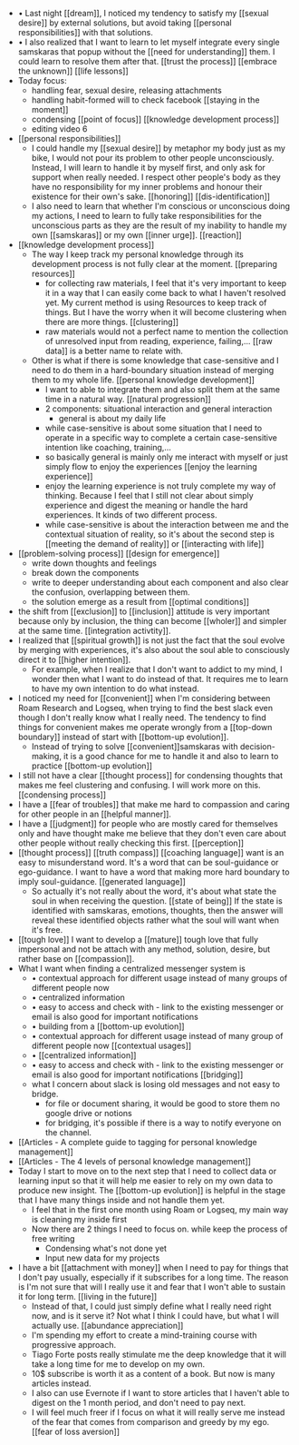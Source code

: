 - •	Last night [[dream]], I noticed my tendency to satisfy my [[sexual desire]] by external solutions, but avoid taking [[personal responsibilities]] with that solutions.
- •	I also realized that I want to learn to let myself integrate every single samskaras that popup without the [[need for understanding]] them. I could learn to resolve them after that. [[trust the process]] [[embrace the unknown]] [[life lessons]]
- Today focus:
    - handling fear, sexual desire, releasing attachments
    - handling habit-formed will to check facebook [[staying in
the moment]]
    - condensing [[point of focus]] [[knowledge development
process]]
    - editing video 6
- [[personal responsibilities]]
    - I could handle my [[sexual desire]] by metaphor my body just
as my bike, I would not pour its problem to other people unconsciously.
Instead, I will learn to handle it by myself first, and only ask for support
when really needed. I respect other people's body as they have no
responsibility for my inner problems and honour their existence for their own's
sake. [[honoring]] [[dis-identification]]
    - I also need to learn that whether I'm conscious or
unconscious doing my actions, I need to learn to fully take responsibilities
for the unconscious parts as they are the result of my inability to handle my
own [[samskaras]] or my own [[inner urge]]. [[reaction]]
- [[knowledge development process]]
    - The way I keep track my personal knowledge through its development process is not fully clear at the moment. [[preparing resources]]
        - for collecting raw materials, I feel that it's very important to keep it in a way that I can easily come back to what I haven't resolved yet. My current method is using Resources to keep track of things. But I have the worry when it will become clustering when there are more things. [[clustering]]
        - raw materials would not a perfect name to mention the collection of unresolved input from reading, experience, failing,... [[raw data]] is a better name to relate with.
    - Other is what if there is some knowledge that case-sensitive and I need to do them in a hard-boundary situation instead of merging them to my whole life. [[personal knowledge development]]
        - I want to able to integrate them and also split them at the same time in a natural way. [[natural progression]]
        - 2 components: situational interaction and general interaction
            - general is about my daily life
        - while case-sensitive is about some situation that I need to operate in a specific way to complete a certain case-sensitive intention like coaching, training,...
        - so basically general is mainly only me interact with myself or just simply flow to enjoy the experiences [[enjoy the learning experience]]
        - enjoy the learning experience is not truly complete my way of thinking. Because I feel that I still not clear about simply experience and digest the meaning or handle the hard experiences. It kinds of two different process.
        - while case-sensitive is about the interaction between me and the contextual situation of reality, so it's about the second step is [[meeting the demand of reality]] or [[interacting with life]]
- [[problem-solving process]] [[design for emergence]]
    - write down thoughts and feelings
    - break down the components
    - write to deeper understanding about each component and also
clear the confusion, overlapping between them.
    - the solution emerge as a result from [[optimal conditions]]
- the shift from [[exclusion]] to [[inclusion]] attitude is very important because only by inclusion, the thing can become [[wholer]] and simpler at the same time. [[integration activtity]].
- I realized that [[spiritual growth]] is not just the fact that the soul evolve by merging with experiences, it's also about the soul able to consciously direct it to [[higher intention]].
    - For example, when I realize that I don't want to addict to my mind, I wonder then what I want to do instead of that. It requires me to learn to have my own intention to do what instead.
- I noticed my need for [[convenient]] when I'm considering between Roam Research and Logseq, when trying to find the best slack even though I don't really know what I really need. The tendency to find things for convenient makes me operate wrongly from a [[top-down boundary]] instead of start with [[bottom-up evolution]].
    - Instead of trying to solve [[convenient]]samskaras with decision-making, it is a good chance for me to handle it and also to learn to practice [[bottom-up evolution]]
- I still not have a clear [[thought process]] for condensing
thoughts that makes me feel clustering and confusing. I will work more on this.
[[condensing process]]
- I have a [[fear of troubles]] that make me hard to
compassion and caring for other people in an [[helpful manner]].
- I have a [[judgment]] for people who are mostly cared for
themselves only and have thought make me believe that they don't even care
about other people without really checking this first. [[perception]]
- [[thought process]] [[truth compass]] [[coaching language]] want is an easy to misunderstand word. It's a word that can be soul-guidance or ego-guidance. I want to have a word that making more hard boundary to imply soul-guidance. [[generated language]]
    - So actually it's not really about the word, it's about what state the soul in when receiving the question. [[state of being]] If the state is identified with samskaras, emotions, thoughts, then the answer will reveal these identified objects rather what the soul will want when it's free.
- [[tough love]] I want to develop a [[mature]] tough love that fully impersonal and not be attach with any method, solution, desire, but rather base on [[compassion]].
- What I want when finding a centralized messenger system is
    - •	contextual approach for different usage instead of many groups of different people now
    - •	centralized information
    - •	easy to access and check with - link to the existing messenger or email is also good for important notifications
    - •	building from a [[bottom-up evolution]]
    - •	contextual approach for different usage instead of many group of different people now [[contextual usages]]
    - •	[[centralized information]]
    - •	easy to access and check with - link to the existing messenger or email is also good for important notifications [[bridging]]
    - what I concern about slack is losing old messages and not easy to bridge.
        - for file or document sharing, it would be good to store them no google drive or notions
        - for bridging, it's possible if there is a way to notify everyone on the channel.
- [[Articles - A complete guide to tagging for personal knowledge management]]
- [[Articles - The 4 levels of personal knowledge management]]
- Today I start to move on to the next step that I need to collect data or learning input so that it will help me easier to rely on my own data to produce new insight. The [[bottom-up evolution]] is helpful in the stage that I have many things inside and not handle them yet.
    - I feel that in the first one month using Roam or Logseq, my main way is cleaning my inside first
    - Now there are 2 things I need to focus on. while keep the process of free writing
        - Condensing what's not done yet
        - Input new data for my projects
- I have a bit [[attachment with money]] when I need to pay
for things that I don't pay usually, especially if it subscribes for a long
time. The reason is I'm not sure that will I really use it and fear that I
won't able to sustain it for long term. [[living in the future]]
    - Instead of that, I could just simply define what I really
need right now, and is it serve it? Not what I think I could have, but what I
will actually use. [[abundance appreciation]]
    - I'm spending my effort to create a mind-training course with
progressive approach.
    - Tiago Forte posts really stimulate me the deep knowledge
that it will take a long time for me to develop on my own.
    - 10$ subscribe is worth it as a content of a book. But now is
many articles instead.
    - I also can use Evernote if I want to store articles that I
haven't able to digest on the 1 month period, and don't need to pay next.
    - I will feel much freer if I focus on what it will really
serve me instead of the fear that comes from comparison and greedy by my ego.
[[fear of loss aversion]]
